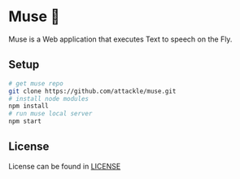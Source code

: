 # Muse :musical_note:

Muse is a Web application that executes Text to speech on the Fly.

## Setup

```bash
# get muse repo
git clone https://github.com/attackle/muse.git
# install node modules
npm install
# run muse local server
npm start
```

## License

License can be found in [LICENSE](/LICENSE)
